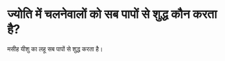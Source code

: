 # ज्योति में चलनेवालों को सब पापों से शुद्ध कौन करता है?
मसीह यीशु का लहू सब पापों से शुद्ध करता है।